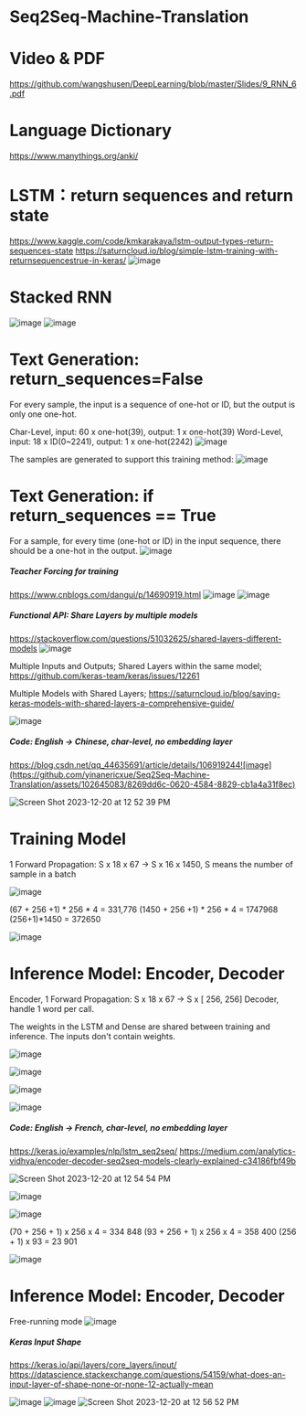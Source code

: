# Seq2Seq-Machine-Translation

# Video & PDF
https://github.com/wangshusen/DeepLearning/blob/master/Slides/9_RNN_6.pdf

# Language Dictionary 
https://www.manythings.org/anki/

# LSTM：return sequences and return state
https://www.kaggle.com/code/kmkarakaya/lstm-output-types-return-sequences-state
https://saturncloud.io/blog/simple-lstm-training-with-returnsequencestrue-in-keras/
![image](https://github.com/yinanericxue/Seq2Seq-Machine-Translation/assets/102645083/b08478c4-8faf-4f82-9e70-de519b535162)

# Stacked RNN
![image](https://github.com/yinanericxue/Seq2Seq-Machine-Translation/assets/102645083/ffb0fb5b-a4e9-4c42-ab94-cb7f3ef9324d)
![image](https://github.com/yinanericxue/Seq2Seq-Machine-Translation/assets/102645083/83fd4cb7-13b5-4b6d-ae2a-01a39c399cac)

# Text Generation:  return_sequences=False

For every sample, the input is a sequence of one-hot or ID, but the output is only one one-hot.

Char-Level,  input: 60 x one-hot(39), output: 1 x one-hot(39)
Word-Level,  input: 18 x ID(0~2241), output: 1 x one-hot(2242)
![image](https://github.com/yinanericxue/Seq2Seq-Machine-Translation/assets/102645083/266be835-7935-4add-8544-ec22ab725be7)

The samples are generated to support this training method:
![image](https://github.com/yinanericxue/Seq2Seq-Machine-Translation/assets/102645083/bd4fc2f5-4a81-4ae9-a281-778bbeee63d0)

# Text Generation:  if return_sequences == True

For a sample, for every time (one-hot or ID) in the input sequence, there should be a one-hot in the output.
![image](https://github.com/yinanericxue/Seq2Seq-Machine-Translation/assets/102645083/07d5ec7e-90bc-4c42-9125-5d5b355eb32f)

##### Teacher Forcing for training 
https://www.cnblogs.com/dangui/p/14690919.html
![image](https://github.com/yinanericxue/Seq2Seq-Machine-Translation/assets/102645083/531f1830-d20a-4e39-a48f-9c5d266b5c1f)
![image](https://github.com/yinanericxue/Seq2Seq-Machine-Translation/assets/102645083/a39f739c-26bb-4bbe-baf5-609c6cdfc1a4)


##### Functional API:  Share Layers by multiple models
https://stackoverflow.com/questions/51032625/shared-layers-different-models
![image](https://github.com/yinanericxue/Seq2Seq-Machine-Translation/assets/102645083/ca4adc45-c9a8-4b18-8032-32e0af58df42)


Multiple Inputs and Outputs;
Shared Layers within the same model;
https://github.com/keras-team/keras/issues/12261

Multiple Models with Shared Layers;
https://saturncloud.io/blog/saving-keras-models-with-shared-layers-a-comprehensive-guide/

![image](https://github.com/yinanericxue/Seq2Seq-Machine-Translation/assets/102645083/286c09b6-e406-4390-a139-d7f6767ae79d)

##### Code: English -> Chinese, char-level, no embedding layer
https://blog.csdn.net/qq_44635691/article/details/106919244![image](https://github.com/yinanericxue/Seq2Seq-Machine-Translation/assets/102645083/8269dd6c-0620-4584-8829-cb1a4a31f8ec)




![Screen Shot 2023-12-20 at 12 52 39 PM](https://github.com/yinanericxue/Seq2Seq-Machine-Translation/assets/102645083/6fdbf211-77f6-4eb1-8ad3-cbd57656ee1e)


# Training Model

1 Forward Propagation: S x 18 x 67 -> S x 16 x 1450, S means the number of sample in a batch 
 

![image](https://github.com/yinanericxue/Seq2Seq-Machine-Translation/assets/102645083/76bf6c9f-a609-4898-a8ca-bb616d1c4766)

(67 + 256 +1) * 256 * 4 = 331,776 
(1450 + 256 +1) * 256 * 4 = 1747968 
(256+1)*1450 = 372650

![image](https://github.com/yinanericxue/Seq2Seq-Machine-Translation/assets/102645083/36fea877-0d64-47c7-907e-a905e5703095)

# Inference Model: Encoder, Decoder

Encoder, 1 Forward Propagation: S x 18 x 67 -> S x [ 256, 256]
Decoder, handle 1 word per call.

The weights in the LSTM and Dense are shared between training and inference.
The inputs don't contain weights.

![image](https://github.com/yinanericxue/Seq2Seq-Machine-Translation/assets/102645083/77f35d12-6418-4fe8-98a7-c781425f4f6c)


![image](https://github.com/yinanericxue/Seq2Seq-Machine-Translation/assets/102645083/f3b5fcb8-8067-4bb8-95cb-f64f05318bdc)


![image](https://github.com/yinanericxue/Seq2Seq-Machine-Translation/assets/102645083/9406495b-ddf3-4a46-adf0-f010be07ca60)


![image](https://github.com/yinanericxue/Seq2Seq-Machine-Translation/assets/102645083/20f9500f-9372-46ca-b97d-a105f5a99ae7)


##### Code: English -> French, char-level, no embedding layer
https://keras.io/examples/nlp/lstm_seq2seq/
https://medium.com/analytics-vidhya/encoder-decoder-seq2seq-models-clearly-explained-c34186fbf49b

![Screen Shot 2023-12-20 at 12 54 54 PM](https://github.com/yinanericxue/Seq2Seq-Machine-Translation/assets/102645083/d20a2a93-9423-4ef0-8a49-37010f9e6e48)

![image](https://github.com/yinanericxue/Seq2Seq-Machine-Translation/assets/102645083/72bfa09c-e3e8-4e0b-a920-e1c2f3b8743d)

![image](https://github.com/yinanericxue/Seq2Seq-Machine-Translation/assets/102645083/0f92115f-741a-4ac2-9b69-e400f13778fa)

(70 + 256 + 1) x 256 x 4 = 334 848 
(93 + 256 + 1) x 256 x 4 = 358 400 
(256 + 1) x 93 = 23 901

![image](https://github.com/yinanericxue/Seq2Seq-Machine-Translation/assets/102645083/3c42e10f-c208-4c13-9c12-aeaf5da547bd)

# Inference Model: Encoder, Decoder

Free-running mode
![image](https://github.com/yinanericxue/Seq2Seq-Machine-Translation/assets/102645083/113027ad-105e-4b67-b79d-6edc3a95a69e)

##### Keras Input Shape
https://keras.io/api/layers/core_layers/input/
https://datascience.stackexchange.com/questions/54159/what-does-an-input-layer-of-shape-none-or-none-12-actually-mean

![image](https://github.com/yinanericxue/Seq2Seq-Machine-Translation/assets/102645083/c3759efb-58de-4a76-b49e-0338538eb89e)
![image](https://github.com/yinanericxue/Seq2Seq-Machine-Translation/assets/102645083/953a79bc-2e62-492c-97c5-77c4d4f064fb)
![Screen Shot 2023-12-20 at 12 56 52 PM](https://github.com/yinanericxue/Seq2Seq-Machine-Translation/assets/102645083/1efe635c-d6a3-47ed-8c1e-5734a96e9f92)

